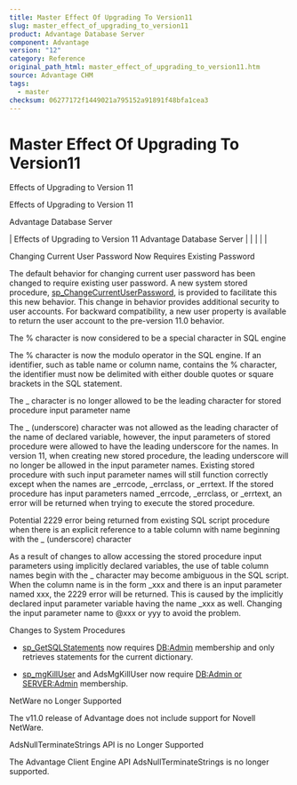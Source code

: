 ```yaml
---
title: Master Effect Of Upgrading To Version11
slug: master_effect_of_upgrading_to_version11
product: Advantage Database Server
component: Advantage
version: "12"
category: Reference
original_path_html: master_effect_of_upgrading_to_version11.htm
source: Advantage CHM
tags:
  - master
checksum: 06277172f1449021a795152a91891f48bfa1cea3
---
```


# Master Effect Of Upgrading To Version11

Effects of Upgrading to Version 11

Effects of Upgrading to Version 11

Advantage Database Server

| Effects of Upgrading to Version 11  Advantage Database Server |  |  |  |  |

Changing Current User Password Now Requires Existing Password

The default behavior for changing current user password has been changed to require existing user password. A new system stored procedure, [sp\_ChangeCurrentUserPassword](master_sp_changecurrentuserpassword.md), is provided to facilitate this this new behavior. This change in behavior provides additional security to user accounts. For backward compatibility, a new user property is available to return the user account to the pre-version 11.0 behavior.

The % character is now considered to be a special character in SQL engine

The % character is now the modulo operator in the SQL engine. If an identifier, such as table name or column name, contains the % character, the identifier must now be delimited with either double quotes or square brackets in the SQL statement.

The \_ character is no longer allowed to be the leading character for stored procedure input parameter name

The \_ (underscore) character was not allowed as the leading character of the name of declared variable, however, the input parameters of stored procedure were allowed to have the leading underscore for the names. In version 11, when creating new stored procedure, the leading underscore will no longer be allowed in the input parameter names. Existing stored procedure with such input parameter names will still function correctly except when the names are \_errcode, \_errclass, or \_errtext. If the stored procedure has input parameters named \_errcode, \_errclass, or \_errtext, an error will be returned when trying to execute the stored procedure.

Potential 2229 error being returned from existing SQL script procedure when there is an explicit reference to a table column with name beginning with the \_ (underscore) character

As a result of changes to allow accessing the stored procedure input parameters using implicitly declared variables, the use of table column names begin with the \_ character may become ambiguous in the SQL script. When the column name is in the form \_xxx and there is an input parameter named xxx, the 2229 error will be returned. This is caused by the implicitly declared input parameter variable having the name \_xxx as well. Changing the input parameter name to @xxx or yyy to avoid the problem.

Changes to System Procedures

- [sp\_GetSQLStatements](master_sp_getsqlstatements.md) now requires [DB:Admin](master_database_base_roles.md) membership and only retrieves statements for the current dictionary.

- [sp\_mgKillUser](master_sp_mgkilluser.md) and AdsMgKillUser now require [DB:Admin or SERVER:Admin](master_database_base_roles.md) membership.

NetWare no Longer Supported

The v11.0 release of Advantage does not include support for Novell NetWare.

AdsNullTerminateStrings API is no Longer Supported

The Advantage Client Engine API AdsNullTerminateStrings is no longer supported.
